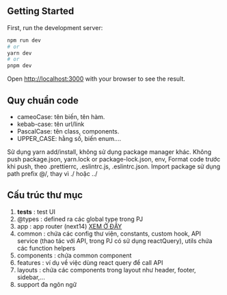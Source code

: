 ## Getting Started

First, run the development server:

```bash
npm run dev
# or
yarn dev
# or
pnpm dev
```

Open [http://localhost:3000](http://localhost:3000) with your browser to see the result.



## Quy chuẩn code
+ cameoCase: tên biến, tên hàm.
+ kebab-case: tên url/link
+ PascalCase: tên class, components.
+ UPPER_CASE: hằng số, biến enum....

Sử dụng yarn add/install, không sử dụng package manager khác.
Không push package.json, yarn.lock or package-lock.json, env, 
Format code trước khi push, theo .prettierrc, .eslintrc.js, .eslintrc.json.
Import package sử dụng path prefix @/, thay vì ./ hoặc ../ 

## Cấu trúc thư mục
1. __tests__ : test UI
2. @types : defined ra các global type trong PJ
3. app : app router (next14) [XEM Ở ĐÂY](https://nextjs.org/docs)
4. common : chứa các config thư viện, constants, custom hook, API service (thao tác với API, trong PJ có sử dụng reactQuery), utils chứa các function helpers
5. components : chứa common component
6. features : ví dụ về việc dùng react query để call API
7. layouts : chứa các components trong layout như header, footer, sidebar,...
8. support đa ngôn ngữ
